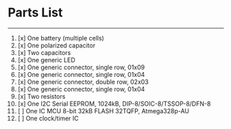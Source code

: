 # Parts List
- - - -
1. [x] One battery (multiple cells)
2. [x] One polarized capacitor
3. [x] Two capacitors
4. [x] One generic LED
5. [x] One generic connector, single row, 01x09
6. [x] One generic connector, single row, 01x04
7. [x] One generic connector, double row, 02x03
8. [x] One generic connector, single row, 01x04
9. [x] Two resistors
10. [x] One I2C Serial EEPROM, 1024kB, DIP-8/SOIC-8/TSSOP-8/DFN-8
11. [ ] One IC MCU 8-bit 32kB FLASH 32TQFP, Atmega328p-AU
12. [ ] One clock/timer IC
